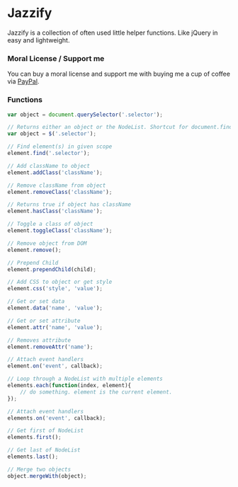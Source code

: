 # Jazzify

Jazzify is a collection of often used little helper functions. Like jQuery in easy and lightweight.

### Moral License / Support me

You can buy a moral license and support me with buying me a cup of coffee via [PayPal](https://www.paypal.me/jakobploens/3,50).

### Functions

```javascript
var object = document.querySelector('.selector');

// Returns either an object or the NodeList. Shortcut for document.find(selector)
var object = $('.selector');

// Find element(s) in given scope
element.find('.selector');

// Add className to object
element.addClass('className');

// Remove className from object
element.removeClass('className');

// Returns true if object has className
element.hasClass('className');

// Toggle a class of object
element.toggleClass('className');

// Remove object from DOM
element.remove();

// Prepend Child
element.prependChild(child);

// Add CSS to object or get style
element.css('style', 'value');

// Get or set data
element.data('name', 'value');

// Get or set attribute
element.attr('name', 'value');

// Removes attribute
element.removeAttr('name');

// Attach event handlers
element.on('event', callback);

// Loop through a NodeList with multiple elements
elements.each(function(index, element){
    // do something. element is the current element.
});

// Attach event handlers
elements.on('event', callback);

// Get first of NodeList
elements.first();

// Get last of NodeList
elements.last();

// Merge two objects
object.mergeWith(object);
```
